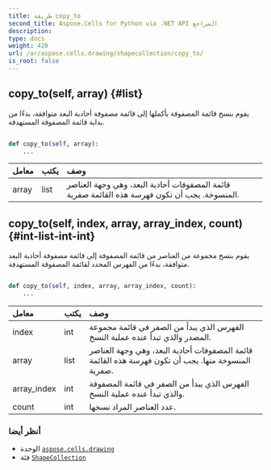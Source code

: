 ```yaml
---
title: طريقة copy_to
second_title: Aspose.Cells for Python via .NET API المراجع
description:
type: docs
weight: 420
url: /ar/aspose.cells.drawing/shapecollection/copy_to/
is_root: false
---
```

##  copy_to(self, array) {#list}
يقوم بنسخ قائمة المصفوفة بأكملها إلى قائمة مصفوفة أحادية البعد متوافقة، بدءًا من بداية قائمة المصفوفة المستهدفة.



```python

def copy_to(self, array):
    ...
```


| معامل| يكتب| وصف|
| :- | :- | :- |
| array | list | قائمة المصفوفات أحادية البعد، وهي وجهة العناصر المنسوخة. يجب أن تكون فهرسة هذه القائمة صفرية.|


##  copy_to(self, index, array, array_index, count) {#int-list-int-int}
يقوم بنسخ مجموعة من العناصر من قائمة المصفوفة إلى قائمة مصفوفة أحادية البعد متوافقة، بدءًا من الفهرس المحدد لقائمة المصفوفة المستهدفة.



```python

def copy_to(self, index, array, array_index, count):
    ...
```


| معامل| يكتب| وصف|
| :- | :- | :- |
| index | int | الفهرس الذي يبدأ من الصفر في قائمة مجموعة المصدر والذي تبدأ عنده عملية النسخ.|
| array | list |قائمة المصفوفات أحادية البعد، وهي وجهة العناصر المنسوخة منها. يجب أن تكون فهرسة هذه القائمة صفرية.|
| array_index | int | الفهرس الذي يبدأ من الصفر في قائمة المصفوفة والذي تبدأ عنده عملية النسخ.|
| count | int | عدد العناصر المراد نسخها.|



###  أنظر أيضا
* الوحدة [`aspose.cells.drawing`](../../)
* فئة [`ShapeCollection`](/cells/python-net/ar/aspose.cells.drawing/shapecollection)
